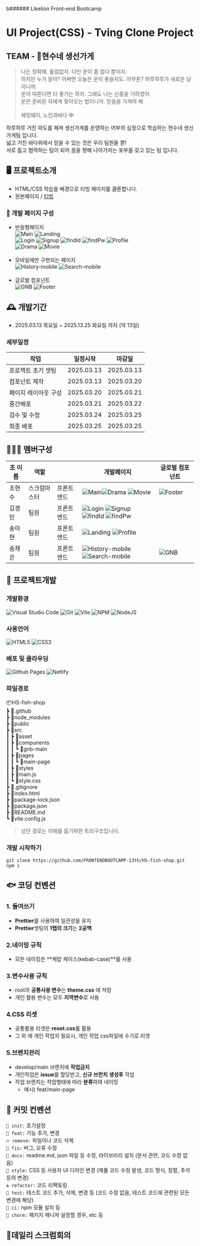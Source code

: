 b###### Likelion Front-end Bootcamp

# UI Project(CSS) - Tving Clone Project

## TEAM - 🎣현수네 생선가게

> 나는 정확해. 틀림없지. 다만 운이 좀 없다 뿐이지.<br> 하지만 누가 알아? 어쩌면 오늘은 운이 좋을지도. 아무튼? 하루하루가 새로운 날이니까. <br> 운이 따른다면 더 좋기는 하지. 그래도 나는 신중을 기하겠어.<br> 운은 준비된 자에게 찾아오는 법이니까. 믿음을 가져야 해<br> <br>
> 헤밍웨이, 노인과바다 中

하루하루 거친 파도를 헤쳐 생선가게를 운영하는 어부의 심정으로 학습하는 현수네 생선가게팀 입니다.<br>
넓고 거친 바다위에서 믿을 수 있는 것은 우리 팀원들 뿐!<br>
서로 돕고 협력하는 팀이 되어 꿈을 향해 나아가자는 포부를 갖고 있는 팀 입니다.

## 🖥️ 프로젝트소개

- HTML/CSS 학습을 배경으로 티빙 페이지를 클론합니다.
- 원본페이지 / [티빙](https://www.tving.com/)

### 📜 개발 페이지 구성

- 반응형페이지<br>
  ![Main](https://img.shields.io/badge/Main-red?style=for-the-badge)
  ![Landing](https://img.shields.io/badge/Landing-red?style=for-the-badge)<br>
  ![Login](https://img.shields.io/badge/Login-blue?style=for-the-badge)
  ![Signup](https://img.shields.io/badge/Signup-blue?style=for-the-badge)
  ![findId](https://img.shields.io/badge/findId-blue?style=for-the-badge)
  ![findPw](https://img.shields.io/badge/findPw-blue?style=for-the-badge)
  ![Profile](https://img.shields.io/badge/Profile-blue?style=for-the-badge)<br>
  ![Drama](https://img.shields.io/badge/Drama-purple?style=for-the-badge)
  ![Movie](https://img.shields.io/badge/Movie-purple?style=for-the-badge)<br>
  <br>
- 모바일에만 구현되는 페이지<br>
  ![History-mobile](https://img.shields.io/badge/History-orange?style=for-the-badge)
  ![Search-mobile](https://img.shields.io/badge/Search-orange?style=for-the-badge)<br>
  <br>
- 글로벌 컴포넌트<br>
  ![GNB](https://img.shields.io/badge/GNB-green?style=for-the-badge)
  ![Footer](https://img.shields.io/badge/Footer-green?style=for-the-badge)

## 🕰️ 개발기간

- 2025.03.13 목요일 ~ 2025.13.25 화요일 까지 (약 13일)

### 세부일정

| 작업                 | 일정시작   | 마감일     |
| -------------------- | ---------- | ---------- |
| 프로젝트 초기 셋팅   | 2025.03.13 | 2025.03.13 |
| 컴포넌트 제작        | 2025.03.13 | 2025.03.20 |
| 페이지 레이아웃 구성 | 2025.03.20 | 2025.03.21 |
| 중간배포             | 2025.03.21 | 2025.03.22 |
| 검수 및 수정         | 2025.03.24 | 2025.03.25 |
| 최종 배포            | 2025.03.25 | 2025.03.25 |

## 🧑‍🤝‍🧑 멤버구성

| 조 이름 | 역할         |            | 개발페이지                                                                                                                                                                                                    | 글로벌 컴포넌트                                      |
| ------- | ------------ | ---------- | ------------------------------------------------------------------------------------------------------------------------------------------------------------------------------------------------------------- | ---------------------------------------------------- |
| 조현수  | 스크럼마스터 | 프론트엔드 | ![Main](https://img.shields.io/badge/Main-red)![Drama](https://img.shields.io/badge/Drama-purple) ![Movie](https://img.shields.io/badge/Movie-purple)                                                         | ![Footer](https://img.shields.io/badge/Footer-green) |
| 김경민  | 팀원         | 프론트엔드 | ![Login](https://img.shields.io/badge/Login-blue) ![Signup](https://img.shields.io/badge/Signup-blue) ![findId](https://img.shields.io/badge/findId-blue) ![findPw](https://img.shields.io/badge/findPw-blue) |                                                      |
| 송아현  | 팀원         | 프론트엔드 | ![Landing](https://img.shields.io/badge/Landing-red) ![Profile](https://img.shields.io/badge/Profile-blue)                                                                                                    |                                                      |
| 송채은  | 팀원         | 프론트엔드 | ![History-mobile](https://img.shields.io/badge/History-orange) ![Search-mobile](https://img.shields.io/badge/Search-orange)                                                                                   | ![GNB](https://img.shields.io/badge/GNB-green?)      |

## 🚩 프로젝트개발

### 개발환경

![Visual Studio Code](https://img.shields.io/badge/Visual%20Studio%20Code-0078d7.svg?style=for-the-badge&logo=visual-studio-code&logoColor=white)
![Git](https://img.shields.io/badge/git-%23F05033.svg?style=for-the-badge&logo=git&logoColor=white)
![Vite](https://img.shields.io/badge/vite-%23646CFF.svg?style=for-the-badge&logo=vite&logoColor=white)
![NPM](https://img.shields.io/badge/NPM-%23CB3837.svg?style=for-the-badge&logo=npm&logoColor=white)
![NodeJS](https://img.shields.io/badge/node.js-6DA55F?style=for-the-badge&logo=node.js&logoColor=white)

### 사용언어

![HTML5](https://img.shields.io/badge/html5-%23E34F26.svg?style=for-the-badge&logo=html5&logoColor=white)
![CSS3](https://img.shields.io/badge/css3-%231572B6.svg?style=for-the-badge&logo=css3&logoColor=white)

### 배포 및 클라우딩

![Github Pages](https://img.shields.io/badge/github%20-121013?style=for-the-badge&logo=github&logoColor=white)
![Netlify](https://img.shields.io/badge/netlify-%23000000.svg?style=for-the-badge&logo=netlify&logoColor=#00C7B7)

### 파일경로

📦HS-fish-shop</br>
┣ 📂.github</br>
┣ 📂node_modules</br>
┣ 📂public</br>
┣ 📂src</br>
┃ ┣ 📂asset</br>
┃ ┣ 📂compunents</br>
┃ ┃ ┗ 📂gnb-main</br>
┃ ┣ 📂pages</br>
┃ ┃ ┗ 📂main-page</br>
┃ ┣ 📂styles</br>
┃ ┣ 📜main.js</br>
┃ ┗ 📜style.css</br>
┣ 📜.gitignore</br>
┣ 📜index.html</br>
┣ 📜package-lock.json</br>
┣ 📜package.json</br>
┣ 📜README.md</br>
┗ 📜vite.config.js</br>

> 상단 경로는 이해를 돕기위한 트리구조입니다.

### 개발 시작하기

```
git clone https://github.com/FRONTENDBOOTCAMP-13th/HS-fish-shop.git
npm i
```

## 🐟 코딩 컨벤션

### 1. 들여쓰기

- **Prettier**를 사용하여 일관성을 유지
- **Prettier**셋팅의 **1탭의 크기**는 **2공백**

### 2.네이밍 규칙

- 모든 네이킹은 **케밥 케이스(kebab-case)**를 사용

### 3.변수사용 규칙

- root의 **공통사용 변수**는 **theme.css** 에 저장
- 개인 활용 변수는 모두 **지역변수**로 사용

### 4.CSS 리셋

- 공통활용 리셋은 **reset.css**를 활용
- 그 외 에 개인 작업자 필요시, 개인 작업 css파일에 수기로 리셋

### 5.브랜치관리

- develop/main 브랜치에 **작업금지**
- 개인작업은 **issue**를 할당받고, **신규 브런치 생성후** 작업
- 작업 브랜치는 작업형태에 따라 **분류**하여 네이밍
  - 얘시) feat/main-page

## 🐸 커밋 컨벤션

`🎉 init:` 초기설정</br>
`🎨 feat:` 기능 추가, 변경</br>
`🔥 remove:` 파일이나 코드 삭제</br>
`🐛 fix:` 버그, 오류 수정</br>
`📝 docs:` readme.md, json 파일 등 수정, 라이브러리 설치 (문서 관련, 코드 수정 없음)</br>
`💄 style:` CSS 등 사용자 UI 디자인 변경 (제품 코드 수정 발생, 코드 형식, 정렬, 주석 등의 변경)</br>
`♻️ refactor:` 코드 리팩토링</br>
`🧪 test:` 테스트 코드 추가, 삭제, 변경 등 (코드 수정 없음, 테스트 코드에 관련된 모든 변경에 해당)</br>
`🐎 ci:` npm 모듈 설치 등</br>
`🐳 chore:` 패키지 매니저 설정할 경우, etc 등</br>

## 🎯데일리 스크럼회의

###
